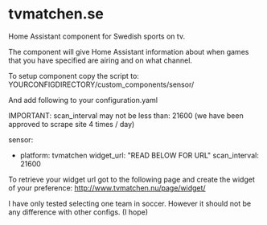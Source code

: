 # tvmatchen.se
Home Assistant component for Swedish sports on tv.

The component will give Home Assistant information about when games that you have specified are airing and on what channel.


To setup component copy the script to: YOURCONFIGDIRECTORY/custom_components/sensor/

And add following to your configuration.yaml

IMPORTANT: scan_interval may not be less than: 21600 (we have been approved to scrape site 4 times / day)

sensor:
  - platform: tvmatchen
    widget_url: "READ BELOW FOR URL"
    scan_interval: 21600
  
To retrieve your widget url got to the following page and create the widget of your preference:
http://www.tvmatchen.nu/page/widget/

I have only tested selecting one team in soccer. However it should not be any difference with other configs. (I hope)
 
 
